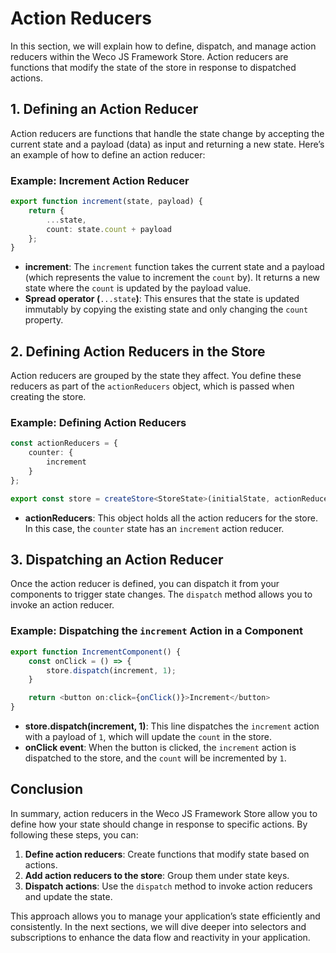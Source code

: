 # Action Reducers

In this section, we will explain how to define, dispatch, and manage action reducers within the Weco JS Framework Store. Action reducers are functions that modify the state of the store in response to dispatched actions.

## 1. Defining an Action Reducer

Action reducers are functions that handle the state change by accepting the current state and a payload (data) as input and returning a new state. Here’s an example of how to define an action reducer:

### Example: Increment Action Reducer

```ts
export function increment(state, payload) {
    return {
        ...state,
        count: state.count + payload
    };
}
```

* **increment**: The `increment` function takes the current state and a payload (which represents the value to increment the `count` by). It returns a new state where the `count` is updated by the payload value.
* **Spread operator (**`...state`**)**: This ensures that the state is updated immutably by copying the existing state and only changing the `count` property.

## 2. Defining Action Reducers in the Store

Action reducers are grouped by the state they affect. You define these reducers as part of the `actionReducers` object, which is passed when creating the store.

### Example: Defining Action Reducers

```ts
const actionReducers = {
    counter: {
        increment
    }
};

export const store = createStore<StoreState>(initialState, actionReducers);
```

* **actionReducers**: This object holds all the action reducers for the store. In this case, the `counter` state has an `increment` action reducer.

## 3. Dispatching an Action Reducer

Once the action reducer is defined, you can dispatch it from your components to trigger state changes. The `dispatch` method allows you to invoke an action reducer.

### Example: Dispatching the `increment` Action in a Component

```ts
export function IncrementComponent() {
    const onClick = () => {
        store.dispatch(increment, 1);
    }

    return <button on:click={onClick()}>Increment</button>
}
```

* **store.dispatch(increment, 1)**: This line dispatches the `increment` action with a payload of `1`, which will update the `count` in the store.
* **onClick event**: When the button is clicked, the `increment` action is dispatched to the store, and the `count` will be incremented by `1`.

## Conclusion

In summary, action reducers in the Weco JS Framework Store allow you to define how your state should change in response to specific actions. By following these steps, you can:
1. **Define action reducers**: Create functions that modify state based on actions.
2. **Add action reducers to the store**: Group them under state keys.
3. **Dispatch actions**: Use the `dispatch` method to invoke action reducers and update the state.

This approach allows you to manage your application’s state efficiently and consistently. In the next sections, we will dive deeper into selectors and subscriptions to enhance the data flow and reactivity in your application.